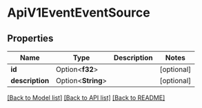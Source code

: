 # ApiV1EventEventSource

## Properties

Name | Type | Description | Notes
------------ | ------------- | ------------- | -------------
**id** | Option<**f32**> |  | [optional]
**description** | Option<**String**> |  | [optional]

[[Back to Model list]](../README.md#documentation-for-models) [[Back to API list]](../README.md#documentation-for-api-endpoints) [[Back to README]](../README.md)


